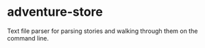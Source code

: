 # adventure-store
Text file parser for parsing stories and walking through them on the command line.
